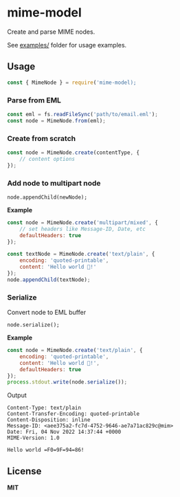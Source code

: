 # mime-model

Create and parse MIME nodes.

See [examples/](examples/) folder for usage examples.

## Usage

```js
const { MimeNode } = require('mime-model);
```

### Parse from EML

```js
const eml = fs.readFileSync('path/to/email.eml');
const node = MimeNode.from(eml);
```

### Create from scratch

```js
const node = MimeNode.create(contentType, {
    // content options
});
```

### Add node to multipart node

```
node.appendChild(newNode);
```

**Example**

```js
const node = MimeNode.create('multipart/mixed', {
    // set headers like Message-ID, Date, etc
    defaultHeaders: true
});

const textNode = MimeNode.create('text/plain', {
    encoding: 'quoted-printable',
    content: 'Hello world 🔆!'
});
node.appendChild(textNode);
```

### Serialize

Convert node to EML buffer

```
node.serialize();
```

**Example**

```js
const node = MimeNode.create('text/plain', {
    encoding: 'quoted-printable',
    content: 'Hello world 🔆!',
    defaultHeaders: true
});
process.stdout.write(node.serialize());
```

Output

```
Content-Type: text/plain
Content-Transfer-Encoding: quoted-printable
Content-Disposition: inline
Message-ID: <aee375a2-fc7d-4752-9646-ae7a71ac829c@mim>
Date: Fri, 04 Nov 2022 14:37:44 +0000
MIME-Version: 1.0

Hello world =F0=9F=94=86!
```

## License

**MIT**
